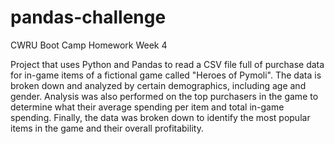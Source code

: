 # pandas-challenge
CWRU Boot Camp Homework Week 4

Project that uses Python and Pandas to read a CSV file full of purchase data for in-game items of a fictional game called "Heroes of Pymoli". The data is broken down and analyzed by certain demographics, including age and gender. Analysis was also performed on the top purchasers in the game to determine what their average spending per item and total in-game spending. Finally, the data was broken down to identify the most popular items in the game and their overall profitability. 
